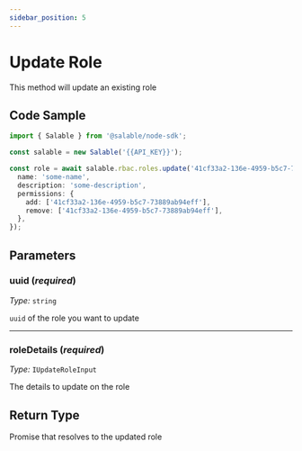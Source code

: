 ```yaml
---
sidebar_position: 5
---
```


# Update Role

This method will update an existing role

## Code Sample

```typescript
import { Salable } from '@salable/node-sdk';

const salable = new Salable('{{API_KEY}}');

const role = await salable.rbac.roles.update('41cf33a2-136e-4959-b5c7-73889ab94eff', {
  name: 'some-name',
  description: 'some-description',
  permissions: {
    add: ['41cf33a2-136e-4959-b5c7-73889ab94eff'],
    remove: ['41cf33a2-136e-4959-b5c7-73889ab94eff'],
  },
});
```

## Parameters

### uuid (_required_)

_Type:_ `string`

`uuid` of the role you want to update

---

### roleDetails (_required_)

_Type:_ `IUpdateRoleInput`

The details to update on the role

## Return Type

Promise that resolves to the updated role
